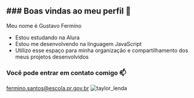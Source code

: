 ## ### Boas vindas ao meu perfil 💙

Meu nome é Gustavo Fermino

- Estou estudando na Alura
- Estou me desenvolvendo na linguagem JavaScript
- Utilizo esse espaço para minha organização e compartilhamento dos meus projetos desenvolvidos

### Você pode entrar em contato comigo 📫
fermino.santos@escola.pr.gov.br 
![taylor_lenda](https://tenor.com/pt-BR/view/oop-slay-queen-gif-11176281874851619179)

